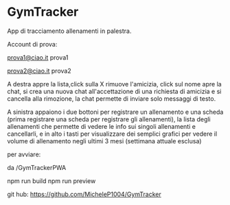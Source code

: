 # GymTracker
App di tracciamento allenamenti in palestra.

Account di prova:

prova1@ciao.it 
prova1

prova2@ciao.it
prova2

A destra appre la lista,click sulla X rimuove l'amicizia, click sul nome apre la chat, si crea una nuova chat all'accettazione di una richiesta di amicizia e si cancella alla rimozione, la chat permette di inviare solo messaggi di testo.

A sinistra appaiono i due bottoni per registrare un allenamento e una scheda (prima registrare una scheda per registrare gli allenamenti), la lista degli allenamenti che permette di vedere le info sui singoli allenamenti e cancellarli, e in alto i tasti per visualizzare dei semplici grafici per vedere il volume di allenamento negli ultimi 3 mesi (settimana attuale esclusa)

per avviare:

da /GymTrackerPWA

npm run build
npm run preview

git hub: https://github.com/MicheleP1004/GymTracker